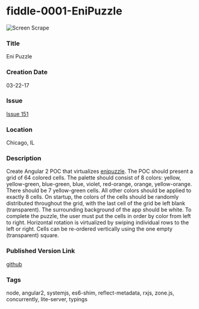 fiddle-0001-EniPuzzle
======

![Screen Scrape](http://i.imgur.com/uiozNWD.gif)


### Title

Eni Puzzle


### Creation Date

03-22-17


### Issue

[Issue 151](https://github.com/bradyhouse/house/issues/151)


### Location

Chicago, IL


### Description

Create Angular 2 POC that virtualizes [enipuzzle](http://www.enipuzzles.com/).   The POC should present a grid of 64 colored cells.  The palette should consist of 8 colors: yellow, yellow-green, blue-green, blue, violet, red-orange, orange, yellow-orange.   There should be 7 yellow-green cells.  All other colors should be applied to exactly  8 cells.  On startup, the colors of the cells should be randomly distributed throughout the grid, with the last cell of the grid be left blank (transparent).  The surrounding background of the app should be white.  To complete the puzzle, the user must put the cells in order by color from left to right.   Horizontal rotation is virtualized by swiping individual rows to the left or right.   Cells can be re-ordered vertically using the one empty (transparent) square.


### Published Version Link

[github](http://bradyhouse.github.io/angular2-seeder/fiddle-0001-EniPuzzle)


### Tags

node, angular2, systemjs, es6-shim, reflect-metadata, rxjs, zone.js, concurrently, lite-server, typings
